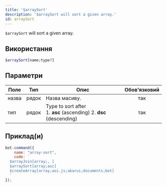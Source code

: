```yaml
---
title: '$arraySort'
description: '$arraySort will sort a given array.'
id: arraySort
---
```


`$arraySort` will sort a given array.

## Використання

```php
$arraySort[name;type?]
```

## Параметри

| Поле  | Тип   | Опис                                                                           | Обов'язковий |
| ----- | ----- | ------------------------------------------------------------------------------ |:------------:|
| назва | рядок | Назва масиву.                                                                  |     так      |
| тип   | рядок | Type to sort after <br /> 1. **asc** (ascending) 2. **dsc** (descending) |     так      |

## Приклад(и)

```javascript
bot.command({
    name: "array-sort",
    code: `
  $arrayJoin[array;, ]
  $arraySort[array;asc]
  $createArray[array;aoi.js;akarui;documents;bot]
  `
});
```